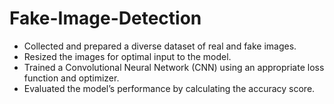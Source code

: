 # Fake-Image-Detection
- Collected and prepared a diverse dataset of real and fake images.
- Resized the images for optimal input to the model.
- Trained a Convolutional Neural Network (CNN) using an appropriate loss function and optimizer.
- Evaluated the model’s performance by calculating the accuracy score.
